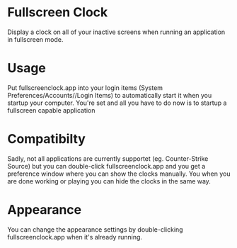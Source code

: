 # Fullscreen Clock
Display a clock on all of your inactive screens when running an application in fullscreen mode.

# Usage
Put fullscreenclock.app into your login items (System Preferences/Accounts/<user name>/Login Items) to automatically start it when you startup your computer. You're set and all you have to do now is to startup a fullscreen capable application

# Compatibilty
Sadly, not all applications are currently supportet (eg. Counter-Strike Source) but you can double-click fullscreenclock.app and you get a preference window where you can show the clocks manually. You when you are done working or playing you can hide the clocks in the same way.

# Appearance
You can change the appearance settings by double-clicking fullscreenclock.app when it's already running.
